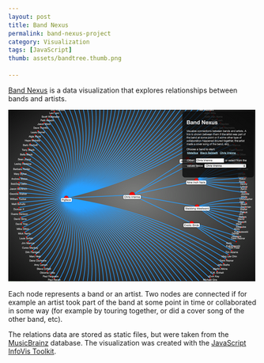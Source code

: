 ```yaml
---
layout: post
title: Band Nexus
permalink: band-nexus-project
category: Visualization
tags: [JavaScript]
thumb: assets/bandtree.thumb.png

---
```


[Band Nexus](http://philogb.github.com/band-nexus) is a data visualization that explores relationships
between bands and artists.

![Tree Image](/assets/bandtree/1.png)

Each node represents a band or an artist. Two nodes are connected if for
example an artist took part of the band at some point in time or collaborated in some way
(for example by touring together, or did a cover song of the other band,
etc).

The relations data are stored as static files, but were taken from the
[MusicBrainz](http://musicbrainz.org) database. The visualization was
created with the [JavaScript InfoVis Toolkit](http://thejit.org).

